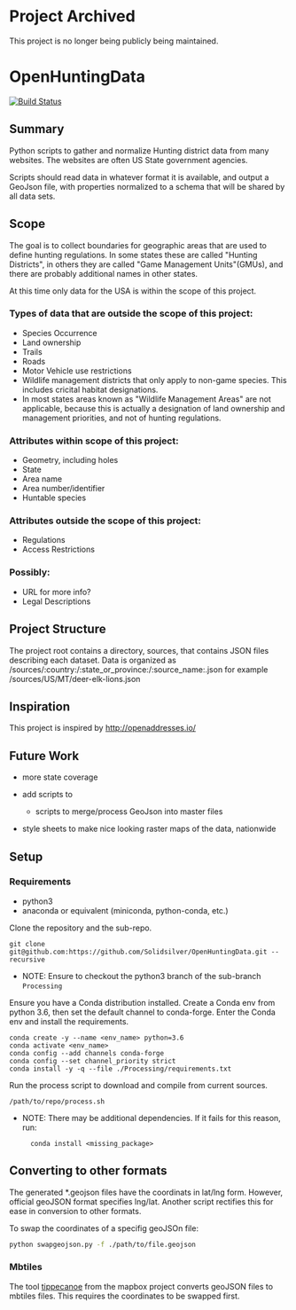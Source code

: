 # Project Archived

This project is no longer being publicly being maintained.

# OpenHuntingData

[![Build Status](https://travis-ci.org/OpenBounds/OpenHuntingData.svg?branch=master)](https://travis-ci.org/OpenBounds/OpenHuntingData)

## Summary
Python scripts to gather and normalize Hunting district data from many websites. The websites are often US State government agencies.

Scripts should read data in whatever format it is available, and output a GeoJson file, with properties normalized to a schema that will be shared by all data sets.

## Scope
The goal is to collect boundaries for geographic areas that are used to define hunting regulations. In some states these are called "Hunting Districts", in others they are called "Game Management Units"(GMUs), and there are probably additional names in other states.

At this time only data for the USA is within the scope of this project.

### Types of data that are outside the scope of this project:
* Species Occurrence
* Land ownership
* Trails
* Roads
* Motor Vehicle use restrictions
* Wildlife management districts that only apply to non-game species. This includes cricital habitat designations.
* In most states areas known as "Wildlife Management Areas" are not applicable, because this is actually a designation of land ownership and management priorities, and not of hunting regulations.

### Attributes within scope of this project:
* Geometry, including holes
* State
* Area name
* Area number/identifier
* Huntable species

### Attributes outside the scope of this project:
* Regulations
* Access Restrictions

### Possibly:
* URL for more info?
* Legal Descriptions

## Project Structure
The project root contains a directory, sources, that contains JSON files describing each dataset. Data is organized as /sources/:country:/:state_or_province:/:source_name:.json for example /sources/US/MT/deer-elk-lions.json

## Inspiration
This project is inspired by http://openaddresses.io/

## Future Work
* more state coverage
* add scripts to
    * scripts to merge/process GeoJson into master files

* style sheets to make nice looking raster maps of the data, nationwide

## Setup

### Requirements

* python3
* anaconda or equivalent (miniconda, python-conda, etc.)

Clone the repository and the sub-repo.

```shell
git clone git@github.com:https://github.com/Solidsilver/OpenHuntingData.git --recursive
```

* NOTE: Ensure to checkout the python3 branch of the sub-branch `Processing`

Ensure you have a Conda distribution installed. Create a Conda env from python 3.6, then set the default channel to conda-forge.
Enter the Conda env and install the requirements.

```shell
conda create -y --name <env_name> python=3.6
conda activate <env_name>
conda config --add channels conda-forge
conda config --set channel_priority strict
conda install -y -q --file ./Processing/requirements.txt
```

Run the process script to download and compile from current sources.

```shell
/path/to/repo/process.sh
```

* NOTE: There may be additional dependencies. If it fails for this reason, run:

  ```shell
    conda install <missing_package>
  ```

## Converting to other formats

The generated *.geojson files have the coordinats in lat/lng form. However, official geoJSON format specifies lng/lat. Another script rectifies this for ease in conversion to other formats.

To swap the coordinates of a specifig geoJSOn file:

```bash
python swapgeojson.py -f ./path/to/file.geojson
```

### Mbtiles

The tool [tippecanoe](https://github.com/mapbox/tippecanoe) from the mapbox project converts geoJSON files to mbtiles files. This requires the coordinates to be swapped first.
